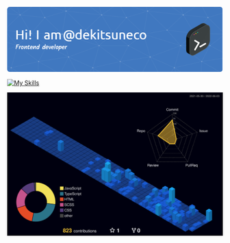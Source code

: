![Header](./github-header-image.png)

[![My Skills](https://skillicons.dev/icons?i=js,html,css,sass,nodejs,tailwind,typescript,react,redux&perline=3)](https://skillicons.dev)

![](./profile-3d-contrib/profile-night-view.svg)
<!--
**dekitsuneco/dekitsuneco** is a ✨ _special_ ✨ repository because its `README.md` (this file) appears on your GitHub profile.

Here are some ideas to get you started:

- 🔭 I’m currently working on ...
- 🌱 I’m currently learning ...
- 👯 I’m looking to collaborate on ...
- 🤔 I’m looking for help with ...
- 💬 Ask me about ...
- 📫 How to reach me: ...
- 😄 Pronouns: ...
- ⚡ Fun fact: ...
-->
